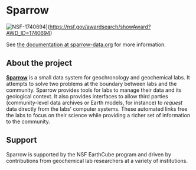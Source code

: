 # Sparrow

![NSF-1740694](https://img.shields.io/badge/NSF-1740694-blue.svg)](https://nsf.gov/awardsearch/showAward?AWD_ID=1740694)

See [the documentation at sparrow-data.org](https://sparrow-data.org) for more information.

## About the project

[**Sparrow**](https://sparrow-data.org) is a small data system for geochronology and geochemical labs. It
attempts to solve two problems at the boundary between labs and the community.
Sparrow provides tools for labs to manage their data and its geological
context. It also provides interfaces to allow third parties (community-level
data archives or Earth models, for instance) to _request_ data directly from the
labs' computer systems. These automated links free the labs to focus on their science
while providing a richer set of information to the community.

## Support

Sparrow is supported by the NSF EarthCube program and driven by contributions from
geochemical lab researchers at a variety of institutions.
